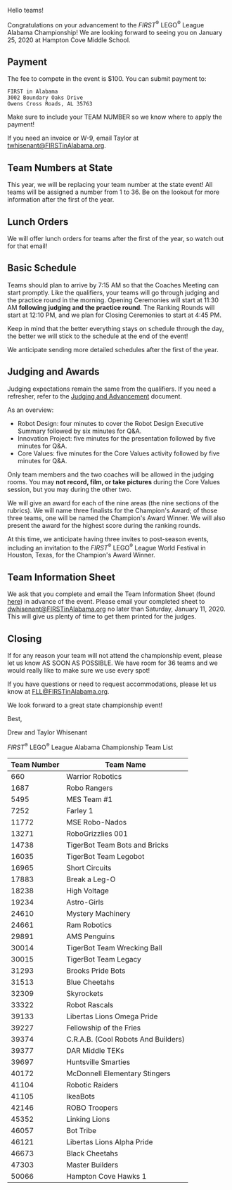 Hello teams!

Congratulations on your advancement to the *FIRST*<sup>&reg;</sup> LEGO<sup>&reg;</sup> League Alabama Championship! We are looking forward to seeing you on January 25, 2020 at Hampton Cove Middle School.


## Payment

The fee to compete in the event is \$100. You can submit payment to:

    FIRST in Alabama
    3002 Boundary Oaks Drive
    Owens Cross Roads, AL 35763

Make sure to include your TEAM NUMBER so we know where to apply the payment!

If you need an invoice or W-9, email Taylor at twhisenant@FIRSTinAlabama.org.


## Team Numbers at State

This year, we will be replacing your team number at the state event! All teams will be assigned a number from 1 to 36. Be on the lookout for more information after the first of the year.


## Lunch Orders

We will offer lunch orders for teams after the first of the year, so watch out for that email!


## Basic Schedule

Teams should plan to arrive by 7:15 AM so that the Coaches Meeting can start promptly. Like the qualifiers, your teams will go through judging and the practice round in the morning. Opening Ceremonies will start at 11:30 AM **following judging and the practice round**. The Ranking Rounds will start at 12:10 PM, and we plan for Closing Ceremonies to start at 4:45 PM.

Keep in mind that the better everything stays on schedule through the day, the better we will stick to the schedule at the end of the event!

We anticipate sending more detailed schedules after the first of the year.


## Judging and Awards

Judging expectations remain the same from the qualifiers. If you need a refresher, refer to the [Judging and Advancement](https://github.com/drewwhis/alabama-first-lego-league/blob/master/2019-2020/fll/judging-and-advancement.md) document.

As an overview:
- Robot Design: four minutes to cover the Robot Design Executive Summary followed by six minutes for Q&A.
- Innovation Project: five minutes for the presentation followed by five minutes for Q&A.
- Core Values: five minutes for the Core Values activity followed by five minutes for Q&A.

Only team members and the two coaches will be allowed in the judging rooms. You may **not record, film, or take pictures** during the Core Values session, but you may during the other two.

We will give an award for each of the nine areas (the nine sections of the rubrics). We will name three finalists for the Champion's Award; of those three teams, one will be named the Champion's Award Winner. We will also present the award for the highest score during the ranking rounds.

At this time, we anticipate having three invites to post-season events, including an invitation to the *FIRST*<sup>&reg;</sup> LEGO<sup>&reg;</sup> League World Festival in Houston, Texas, for the Champion's Award Winner.


## Team Information Sheet

We ask that you complete and email the Team Information Sheet (found [here](https://github.com/drewwhis/alabama-first-lego-league/raw/master/2019-2020/fll/team-info-sheet.docx)) in advance of the event. Please email your completed sheet to dwhisenant@FIRSTinAlabama.org no later than Saturday, January 11, 2020. This will give us plenty of time to get them printed for the judges.


## Closing

If for any reason your team will not attend the championship event, please let us know AS SOON AS POSSIBLE. We have room for 36 teams and we would really like to make sure we use every spot!

If you have questions or need to request accommodations, please let us know at FLL@FIRSTinAlabama.org.

We look forward to a great state championship event!

Best,

Drew and Taylor Whisenant

*FIRST*<sup>&reg;</sup> LEGO<sup>&reg;</sup> League Alabama Championship Team List

| Team Number | Team Name                           |
| ----------- | ----------------------------------- |
| 660         | Warrior Robotics                    |
| 1687        | Robo Rangers                        |
| 5495        | MES Team #1                         |
| 7252        | Farley 1                            |
| 11772       | MSE Robo-Nados                      |
| 13271       | RoboGrizzlies 001                   |
| 14738       | TigerBot Team Bots and Bricks       |
| 16035       | TigerBot Team Legobot               |
| 16965       | Short Circuits                      |
| 17883       | Break a Leg-O                       |
| 18238       | High Voltage                        |
| 19234       | Astro-Girls                         |
| 24610       | Mystery Machinery                   |
| 24661       | Ram Robotics                        |
| 29891       | AMS Penguins                        |
| 30014       | TigerBot Team Wrecking Ball         |
| 30015       | TigerBot Team Legacy                |
| 31293       | Brooks Pride Bots                   |
| 31513       | Blue Cheetahs                       |
| 32309       | Skyrockets                          |
| 33322       | Robot Rascals                       |
| 39133       | Libertas Lions Omega Pride          |
| 39227       | Fellowship of the Fries             |
| 39374       | C.R.A.B. (Cool Robots And Builders) |
| 39377       | DAR Middle TEKs                     |
| 39697       | Huntsville Smarties                 |
| 40172       | McDonnell Elementary Stingers       |
| 41104       | Robotic Raiders                     |
| 41105       | IkeaBots                            |
| 42146       | ROBO Troopers                       |
| 45352       | Linking Lions                       |
| 46057       | Bot Tribe                           |
| 46121       | Libertas Lions Alpha Pride          |
| 46673       | Black Cheetahs                      |
| 47303       | Master Builders                     |
| 50066       | Hampton Cove Hawks 1                |